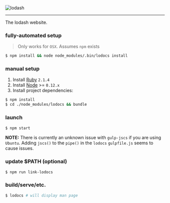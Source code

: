 ![lodash](http://justinhelmer.github.io/lodash.github.io/images/logo.png)

------

The lodash website.

### fully-automated setup

> Only works for `OSX`. Assumes `npm` exists

```bash
$ npm install && node node_modules/.bin/lodocs install
```

### manual setup

1. Install [Ruby](https://www.ruby-lang.org/en/) `2.1.4`
2. Install [Node](https://www.npmjs.com/) >= `0.12.x`
3. Install project dependencies:

```bash
$ npm install
$ cd ./node_modules/lodocs && bundle
```

### launch

```bash
$ npm start
```

**NOTE:** There is currently an unknown issue with `gulp-jscs` if you are using `Ubuntu`. Adding `jscs()` to the `pipe()` in the `lodocs` `gulpfile.js` seems to cause issues.

### update $PATH (optional)

```bash
$ npm run link-lodocs
```

### build/serve/etc.

```bash
$ lodocs # will display man page
```

